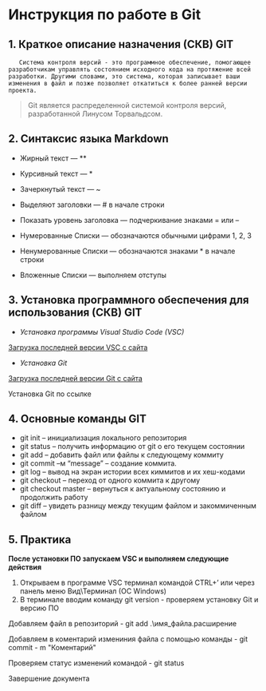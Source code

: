 # Инструкция по работе в Git

## 1. Краткое описание назначения (СКВ) GIT

       Система контроля версий - это программное обеспечение, помогающее разработчикам управлять состоянием исходного кода на протяжение всей разработки. Другими словами, это система, которая записывает ваши изменения в файл и позже позволяет откатиться к более ранней версии проекта.
> Git является распределенной системой контроля версий, разработанной Линусом Торвальдсом.



## 2. Синтаксис языка Markdown

* Жирный текст — **

* Курсивный текст — * 

* Зачеркнутый текст — ~ 

* Выделяют заголовки — # в начале строки

* Показать уровень заголовка — подчеркивание знаками = или – 

* Нумерованные Списки — обозначаются обычными цифрами 1, 2, 3 

* Ненумерованные Списки — обозначаются знаками * в начале строки 

* Вложенные Списки — выполняем отступы


## 3. Установка программного обеспечения для использования (СКВ) GIT


- *Установка программы Visual Studio Code (VSC)* 

[Загрузка последней версии VSC с сайта](https://code.visualstudio.com/downloads)

- *Установка Git*

[Загрузка последней версии Git с сайта](https://git-scm.com/downloads)

Установка Git по ссылке 

## 4. Основные команды GIT
* git init – инициализация локального репозитория
* git status – получить информацию от git о его текущем состоянии 
* git add – добавить файл или файлы к следующему коммиту 
* git commit –м “message” – создание коммита.
* git log – вывод на экран истории всех киммитов и их хеш-кодами 
* git checkout – переход от одного коммита к другому 
* git checkout master – вернуться к актуальному состоянию и продолжить работу 
* git diff – увидеть разницу между текущим файлом и закоммиченным файлом

## 5. Практика
**После установки ПО запускаем VSC и выполняем следующие действия**
1. Открываем в программе VSC терминал  командой CTRL+’ или через панель меню Вид\Терминал (ОС Windows)
2. В терминале вводим команду git version - проверяем установку Git и версию ПО



Добавляем файл в репозиторий - git add .\имя_файла.расширение

Добавляем в коментарий измениния файла с помощью команды - git commit - m "Коментарий"

Проверяем статус изменений командой - git status

Завершение документа
